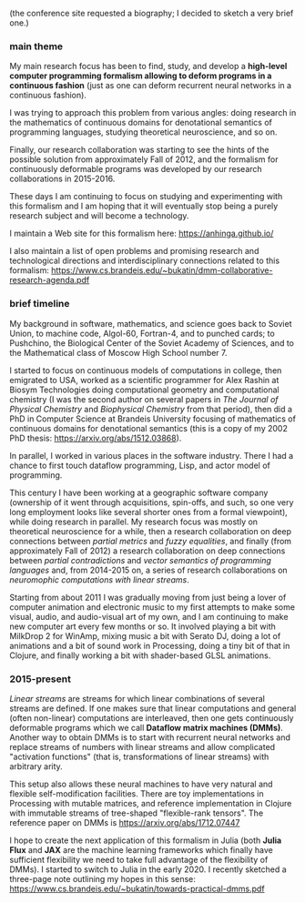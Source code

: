 (the conference site requested a biography; I decided to sketch a very brief one.)

### main theme

My main research focus has been to find, study, and develop a **high-level computer programming formalism
allowing to deform programs in a continuous fashion** (just as one can deform recurrent neural networks in a continuous fashion).

I was trying to approach this problem from various angles: doing research in the mathematics of continuous domains
for denotational semantics of programming languages, studying theoretical neuroscience, and so on.

Finally, our research collaboration was starting to see the hints of the possible solution from approximately Fall of 2012,
and the formalism for continuously deformable programs was developed by our research collaborations in 2015-2016. 

These days I am continuing to focus on studying and experimenting with this formalism and I am hoping that it will
eventually stop being a purely research subject and will become a technology.

I maintain a Web site for this formalism here: https://anhinga.github.io/

I also maintain a list of open problems and promising research and technological directions and interdisciplinary
connections related to this formalism: https://www.cs.brandeis.edu/~bukatin/dmm-collaborative-research-agenda.pdf

### brief timeline

My background in software, mathematics, and science goes back to Soviet Union, to machine code, Algol-60, Fortran-4,
and to punched cards; to Pushchino, the Biological Center of the Soviet Academy of Sciences, and to
the Mathematical class of Moscow High School number 7.

I started to focus on continuous models of computations in college, then emigrated to USA, worked as
a scientific programmer for Alex Rashin at Biosym Technologies doing computational geometry and computational chemistry
(I was the second author on several papers in _The Journal of Physical Chemistry_ and _Biophysical Chemistry_
from that period), then did a PhD in Computer Science at Brandeis University focusing of mathematics
of continuous domains for denotational semantics (this is a copy of my 2002 PhD thesis: https://arxiv.org/abs/1512.03868).

In parallel, I worked in various places in the software industry. There I had a chance to first touch
dataflow programming, Lisp, and actor model of programming. 

This century I have been working at a geographic software company (ownership of it went through acquisitions, spin-offs,
and such, so one very long employment looks like several shorter ones from a formal viewpoint), 
while doing research in parallel. My research focus was mostly on theoretical neuroscience for a while,
then a research collaboration on deep connections between _partial metrics_ and _fuzzy equalities_, 
and finally (from approximately Fall of 2012) a research collaboration
on deep connections between _partial contradictions_ and _vector semantics of programming languages_ 
and, from 2014-2015 on, a series of research collaborations on _neuromophic computations with linear streams_. 

Starting from about 2011 I was gradually moving from just being a lover of computer animation and electronic music to
my first attempts to make some visual, audio, and audio-visual art of my own, and I am continuing to make new computer art every few months or so.
It involved playing a bit with MilkDrop 2 for WinAmp, mixing music a bit with Serato DJ,
doing a lot of animations and a bit of sound work in Processing, doing a tiny bit of that in Clojure,
and finally working a bit with shader-based GLSL animations.

### 2015-present

_Linear streams_ are streams for which linear combinations of several streams are defined. If one makes sure that
linear computations and general (often non-linear) computations are interleaved, then one gets continuously deformable programs which
we call **Dataflow matrix machines (DMMs)**. Another way to obtain DMMs is to start with recurrent neural networks
and replace streams of numbers with linear streams and allow complicated "activation functions"
(that is, transformations of linear streams) with arbitrary arity.

This setup also allows these neural machines to have very natural and flexible self-modification facilities.
There are toy implementations in Processing with mutable matrices, and reference implementation in Clojure with
immutable streams of tree-shaped "flexible-rank tensors". The reference paper on DMMs is https://arxiv.org/abs/1712.07447

I hope to create the next application of this formalism in Julia 
(both **Julia Flux** and **JAX** are the machine learning frameworks which finally have sufficient flexibility
we need to take full advantage of the flexibility of DMMs). I started to switch to Julia in the early 2020.
I recently sketched a three-page note outlining my hopes in this sense: https://www.cs.brandeis.edu/~bukatin/towards-practical-dmms.pdf
